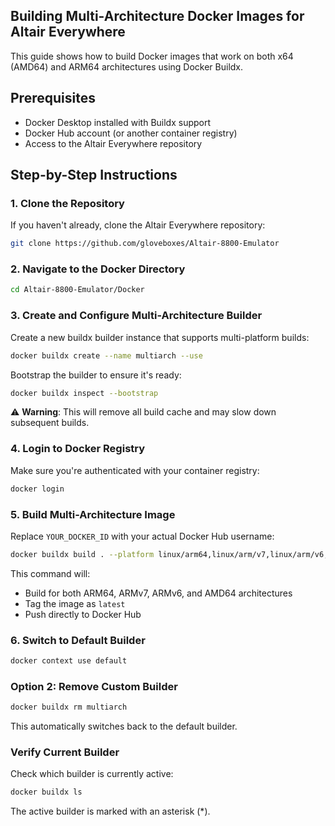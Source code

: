 ## Building Multi-Architecture Docker Images for Altair Everywhere

This guide shows how to build Docker images that work on both x64 (AMD64) and ARM64 architectures using Docker Buildx.

## Prerequisites

- Docker Desktop installed with Buildx support
- Docker Hub account (or another container registry)
- Access to the Altair Everywhere repository

## Step-by-Step Instructions

### 1. Clone the Repository

If you haven't already, clone the Altair Everywhere repository:

```bash
git clone https://github.com/gloveboxes/Altair-8800-Emulator
```

### 2. Navigate to the Docker Directory

```bash
cd Altair-8800-Emulator/Docker
```

### 3. Create and Configure Multi-Architecture Builder

Create a new buildx builder instance that supports multi-platform builds:

```bash
docker buildx create --name multiarch --use
```

Bootstrap the builder to ensure it's ready:

```bash
docker buildx inspect --bootstrap
```

⚠️ **Warning**: This will remove all build cache and may slow down subsequent builds.

### 4. Login to Docker Registry

Make sure you're authenticated with your container registry:

```bash
docker login
```

### 5. Build Multi-Architecture Image

Replace `YOUR_DOCKER_ID` with your actual Docker Hub username:

```bash
docker buildx build . --platform linux/arm64,linux/arm/v7,linux/arm/v6,linux/amd64 --tag YOUR_DOCKER_ID/altair8800:latest --push --no-cache
```

This command will:

- Build for both ARM64, ARMv7, ARMv6, and AMD64 architectures
- Tag the image as `latest`
- Push directly to Docker Hub

### 6. Switch to Default Builder

```bash
docker context use default
```

### Option 2: Remove Custom Builder

```bash
docker buildx rm multiarch
```

This automatically switches back to the default builder.

### Verify Current Builder

Check which builder is currently active:

```bash
docker buildx ls
```

The active builder is marked with an asterisk (*).
